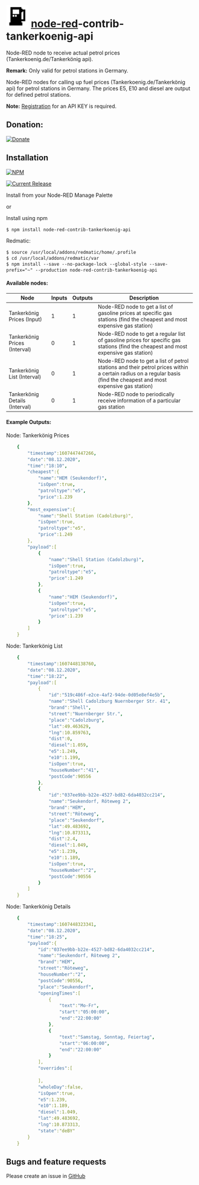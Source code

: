 # <img src="https://github.com/PfisterDaniel/node-red-contrib-tankerkoenig-api/blob/main/nodes/icons/petrol.svg" width="60"> [node-red](http://nodered.org)-contrib-tankerkoenig-api
Node-RED node to receive actual petrol prices (Tankerkoenig.de/Tankerkönig api).

**Remark:** Only valid for petrol stations in Germany.

Node-RED nodes for calling up fuel prices (Tankerkoenig.de/Tankerkönig api) for petrol stations in Germany.
The prices E5, E10 and diesel are output for defined petrol stations.

**Note:** [Registration](https://creativecommons.tankerkoenig.de/api-key) for an API KEY is required.

## Donation:
[![Donate](https://img.shields.io/badge/Donate-PayPal-green.svg)](https://www.paypal.com/donate/?hosted_button_id=NF8XH8AMXZV2J)

## Installation
[![NPM](https://nodei.co/npm/node-red-contrib-tankerkoenig-api.png)](https://npmjs.org/package/node-red-contrib-tankerkoenig-api)

[![Current Release](https://img.shields.io/github/v/release/PfisterDaniel/node-red-contrib-tankerkoenig-api.svg?colorB=4cc61e)](https://github.com/PfisterDaniel/node-red-contrib-tankerkoenig-api/releases/latest)

Install from your Node-RED Manage Palette

or

Install using npm

    $ npm install node-red-contrib-tankerkoenig-api

Redmatic:

    $ source /usr/local/addons/redmatic/home/.profile
    $ cd /usr/local/addons/redmatic/var
    $ npm install --save --no-package-lock --global-style --save-prefix="~" --production node-red-contrib-tankerkoenig-api



#### Available nodes:
| Node | Inputs | Outputs | Description |
| ------ | ------ | ------ | ------ |
| Tankerkönig Prices (Input)     | 1 | 1 | Node-RED node to get a list of gasoline prices at specific gas stations (find the cheapest and most expensive gas station) |
| Tankerkönig Prices (Interval)  | 0 | 1 | Node-RED node to get a regular list of gasoline prices for specific gas stations (find the cheapest and most expensive gas station) |
| Tankerkönig List (Interval)    | 0 | 1 | Node-RED node to get a list of petrol stations and their petrol prices within a certain radius on a regular basis (find the cheapest and most expensive gas station) |
| Tankerkönig Details (Interval) | 0 | 1 | Node-RED node to periodically receive information of a particular gas station |


#### Example Outputs:
Node: Tankerkönig Prices
```yaml
    {
        "timestamp":1607447447266,
        "date":"08.12.2020",
        "time":"18:10",
        "cheapest":{
            "name":"HEM (Seukendorf)",
            "isOpen":true,
            "patroltype":"e5",
            "price":1.239
        },
        "most_expensive":{
            "name":"Shell Station (Cadolzburg)",
            "isOpen":true,
            "patroltype":"e5",
            "price":1.249
        },
        "payload":[
            {
                "name":"Shell Station (Cadolzburg)",
                "isOpen":true,
                "patroltype":"e5",
                "price":1.249
            },
            {
                "name":"HEM (Seukendorf)",
                "isOpen":true,
                "patroltype":"e5",
                "price":1.239
            }
        ]
    }
 ```
Node: Tankerkönig List
```yaml
    {
        "timestamp":1607448138760,
        "date":"08.12.2020",
        "time":"18:22",
        "payload":[
            {
                "id":"519c486f-e2ce-4af2-94de-0d05e8ef4e5b",
                "name":"Shell Cadolzburg Nuernberger Str. 41",
                "brand":"Shell",
                "street":"Nuernberger Str.",
                "place":"Cadolzburg",
                "lat":49.463629,
                "lng":10.859763,
                "dist":0,
                "diesel":1.059,
                "e5":1.249,
                "e10":1.199,
                "isOpen":true,
                "houseNumber":"41",
                "postCode":90556
            },
            {
                "id":"037ee9bb-b22e-4527-bd82-6da4032cc214",
                "name":"Seukendorf, Röteweg 2",
                "brand":"HEM",
                "street":"Röteweg",
                "place":"Seukendorf",
                "lat":49.483692,
                "lng":10.873313,
                "dist":2.4,
                "diesel":1.049,
                "e5":1.239,
                "e10":1.189,
                "isOpen":true,
                "houseNumber":"2",
                "postCode":90556
            }
        ]
    }
 ```
 Node: Tankerkönig Details
```yaml
    {
        "timestamp":1607448323341,
        "date":"08.12.2020",
        "time":"18:25",
        "payload":{
            "id":"037ee9bb-b22e-4527-bd82-6da4032cc214",
            "name":"Seukendorf, Röteweg 2",
            "brand":"HEM",
            "street":"Röteweg",
            "houseNumber":"2",
            "postCode":90556,
            "place":"Seukendorf",
            "openingTimes":[
                {
                    "text":"Mo-Fr",
                    "start":"05:00:00",
                    "end":"22:00:00"
                },
                {
                    "text":"Samstag, Sonntag, Feiertag",
                    "start":"06:00:00",
                    "end":"22:00:00"
                }
            ],
            "overrides":[
                
            ],
            "wholeDay":false,
            "isOpen":true,
            "e5":1.239,
            "e10":1.189,
            "diesel":1.049,
            "lat":49.483692,
            "lng":10.873313,
            "state":"deBY"
        }
    }    
 ```
 

## Bugs and feature requests
Please create an issue in [GitHub](https://github.com/PfisterDaniel/node-red-contrib-tankerkoenig-api/issues)
